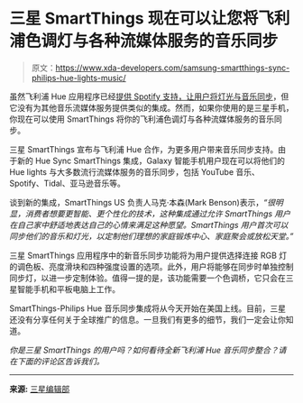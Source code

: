 # 三星 SmartThings 现在可以让您将飞利浦色调灯与各种流媒体服务的音乐同步

> 原文：<https://www.xda-developers.com/samsung-smartthings-sync-philips-hue-lights-music/>

虽然飞利浦 Hue 应用程序已经[提供 Spotify 支持，让用户将灯光与音乐同步](https://www.xda-developers.com/philips-hue-unveils-smart-lighting-products-spotify-integration/)，但它没有为其他音乐流媒体服务提供类似的集成。然而，如果你使用的是三星手机，你现在可以使用 SmartThings 将你的飞利浦色调灯与各种流媒体服务的音乐同步。

三星 SmartThings 宣布与飞利浦 Hue 合作，为更多用户带来音乐同步支持。由于新的 Hue Sync SmartThings 集成，Galaxy 智能手机用户现在可以将他们的 Hue lights 与大多数流行流媒体服务的音乐同步，包括 YouTube 音乐、Spotify、Tidal、亚马逊音乐等。

谈到新的集成，SmartThings US 负责人马克·本森(Mark Benson)表示，*“很明显，消费者想要更智能、更个性化的技术，这种集成通过允许 SmartThings 用户在自己家中舒适地表达自己的心情来满足这种愿望。SmartThings 用户首次可以同步他们的音乐和灯光，以定制他们理想的家庭锻炼中心、家庭聚会或放松天堂。”*

三星 SmartThings 应用程序中的新音乐同步功能将为用户提供选择连接 RGB 灯的调色板、亮度滑块和四种强度设置的选项。此外，用户将能够在同步时单独控制同步灯，以进一步定制体验。值得一提的是，该功能需要一个色调桥，它只会在三星智能手机和平板电脑上工作。

SmartThings-Philips Hue 音乐同步集成将从今天开始在美国上线。目前，三星还没有分享任何关于全球推广的信息。一旦我们有更多的细节，我们一定会让你知道。

*你是三星 SmartThings 的用户吗？如何看待全新飞利浦 Hue 音乐同步整合？请在下面的评论区告诉我们。*

* * *

**来源:** [三星编辑部](https://news.samsung.com/us/samsung-smartthings-philips-hue-partnership-immersive-music-experiences/)